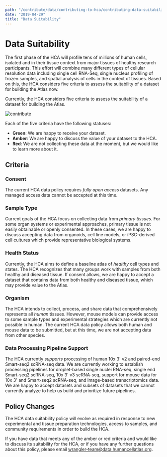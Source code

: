 ```yaml
---
path: "/contribute/data/contributing-to-hca/contributing-data-suitability"
date: "2019-04-29"
title: "Data Suitability"
---
```


# Data Suitability

The first phase of the HCA will profile tens of millions of human cells, isolated and in their tissue context from major tissues of healthy research participants. This effort will combine many different types of cellular resolution data including single cell RNA-Seq, single nucleus profiling of frozen samples, and spatial analysis of cells in the context of tissues. Based on this, the HCA considers five criteria to assess the suitability of a dataset for building the Atlas now.

Currently, the HCA considers five criteria to assess the suitability of a dataset for building the Atlas. 

![contribute](../_images/data-suitability.png)

Each of the five criteria have the following statuses:

- **Green**: We are happy to receive your dataset.
- **Amber**: We are happy to discuss the value of your dataset to the HCA.
- **Red**: We are not collecting these data at the moment, but we would like to learn more about it.

## Criteria
 
### Consent

The current HCA data policy requires *fully open access* datasets. Any managed access data cannot be accepted at this time. 

### Sample Type

Current goals of the HCA focus on collecting data from *primary tissues*. For some organ systems or experimental approaches, primary tissue is not easily obtainable or openly consented. In these cases, we are happy to discuss accepting data from organoids, cell line models, or iPSC-derived cell cultures which provide representative biological systems. 

### Health Status

Currently, the HCA aims to define a baseline atlas of *healthy* cell types and states. The HCA recognizes that many groups work with samples from both healthy and diseased tissue. If consent allows, we are happy to accept a dataset that contains data from both healthy and diseased tissue, which may provide value to the Atlas.

### Organism

The HCA intends to collect, process, and share data that comprehensively represents all *human* tissues. However, mouse models can provide access to some sample types and experimental strategies which are currently not possible in human. The current HCA data policy allows both human and mouse data to be submitted, but at this time, we are not accepting data from other species.

### Data Processing Pipeline Support

The HCA currently *supports* processing of human 10x 3' v2 and paired-end Smart-seq2 scRNA-seq data. We are currently working to establish processing pipelines for droplet-based single nuclei RNA-seq, single end Smart-seq2 scRNA-seq, 10x 3' v3 scRNA-seq, support for mouse data for 10x 3' and Smart-seq2 scRNA-seq, and image-based transcriptomics data. We are happy to accept datasets and subsets of datasets that we cannot currently analyze to help us build and prioritize future pipelines.

## Policy Changes

The HCA data suitability policy will evolve as required in response to new experimental and tissue preparation technologies, access to samples, and community requirements in order to build the HCA.

If you have data that meets any of the amber or red criteria and would like to discuss its suitability for the HCA, or if you have any further questions about this policy, please email [wrangler-team@data.humancellatlas.org](mailto:wrangler-team@data.humancellatlas.org).
